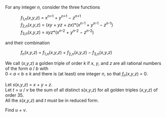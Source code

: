<p>For any integer <var>n</var>, consider the three functions</p>
<p style="margin-left:50px;"><var>f</var><sub>1,<var>n</var></sub>(<var>x</var>,<var>y</var>,<var>z</var>) = <var>x</var><sup><var>n</var>+1</sup> + <var>y</var><sup><var>n</var>+1</sup> − <var>z</var><sup><var>n</var>+1</sup><br /><var>f</var><sub>2,<var>n</var></sub>(<var>x</var>,<var>y</var>,<var>z</var>) = (<var>xy</var> + <var>yz</var> + <var>zx</var>)*(<var>x</var><sup><var>n</var>-1</sup> + <var>y</var><sup><var>n</var>-1</sup> − <var>z</var><sup><var>n</var>-1</sup>)<br /><var>f</var><sub>3,<var>n</var></sub>(<var>x</var>,<var>y</var>,<var>z</var>) = <var>xyz</var>*(<var>x</var><sup><var>n</var>-2</sup> + <var>y</var><sup><var>n</var>-2</sup> − <var>z</var><sup><var>n</var>-2</sup>)</p>
<p>and their combination</p>
<p style="margin-left:50px;"><var>f</var><sub><var>n</var></sub>(<var>x</var>,<var>y</var>,<var>z</var>) = <var>f</var><sub>1,<var>n</var></sub>(<var>x</var>,<var>y</var>,<var>z</var>) + <var>f</var><sub>2,<var>n</var></sub>(<var>x</var>,<var>y</var>,<var>z</var>) − <var>f</var><sub>3,<var>n</var></sub>(<var>x</var>,<var>y</var>,<var>z</var>)</p>
<p>We call (<var>x</var>,<var>y</var>,<var>z</var>) a golden triple of order <var>k</var> if <var>x</var>, <var>y</var>, and <var>z</var> are all rational numbers of the form <var>a</var> / <var>b</var> with<br />
0 &lt; <var>a</var> &lt; <var>b</var> ≤ <var>k</var> and there is (at least) one integer <var>n</var>, so that <var>f</var><sub><var>n</var></sub>(<var>x</var>,<var>y</var>,<var>z</var>) = 0.</p>
<p>Let <var>s</var>(<var>x</var>,<var>y</var>,<var>z</var>) = <var>x</var> + <var>y</var> + <var>z</var>.<br />
Let <var>t</var> = <var>u</var> / <var>v</var> be the sum of all distinct <var>s</var>(<var>x</var>,<var>y</var>,<var>z</var>) for all golden triples (<var>x</var>,<var>y</var>,<var>z</var>) of order 35.<br /> All the <var>s</var>(<var>x</var>,<var>y</var>,<var>z</var>) and <var>t</var>  must be in reduced form.</p>
<p>Find <var>u</var> + <var>v</var>.</p>
